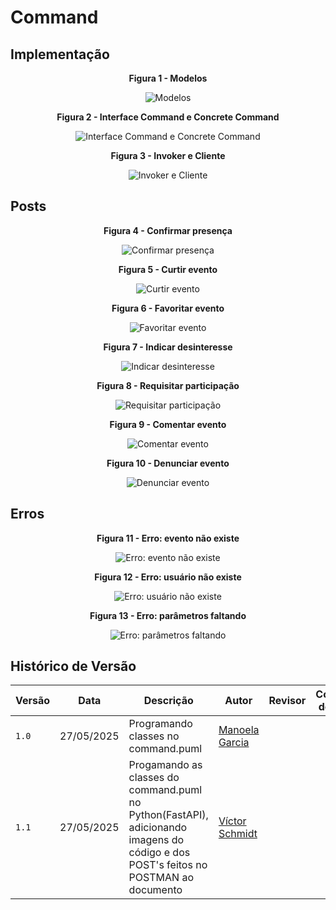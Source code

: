 ﻿# Command

## Implementação


<center>

<a id='fig1' style="text-decoration: none; color: inherit;">
    <b>Figura 1 - Modelos</b>
</a>

<img title="Modelos" 
    src="./assets/Command/codigo/modelos.png" 
/>



<a id='fig2' style="text-decoration: none; color: inherit;">
    <b>Figura 2 - Interface Command e Concrete Command</b>
</a>

<img title="Interface Command e Concrete Command" 
    src="./assets/Command/codigo/interface_concrete.png" 
/>


<a id='fig3' style="text-decoration: none; color: inherit;">
    <b>Figura 3 - Invoker e Cliente</b>
</a>

<img title="Invoker e Cliente" 
    src="./assets/Command/codigo/invoker_cliente.png" 
/>

</center>


## Posts

<center>

<a id='fig4' style="text-decoration: none; color: inherit;">
    <b>Figura 4 - Confirmar presença</b>
</a>

<img title="Confirmar presença" 
    src="./assets/Command/posts/post1.png" 
/>

<a id='fig5' style="text-decoration: none; color: inherit;">
    <b>Figura 5 - Curtir evento</b>
</a>

<img title="Curtir evento" 
    src="./assets/Command/posts/post2.png" 
/>

<a id='fig6' style="text-decoration: none; color: inherit;">
    <b>Figura 6 - Favoritar evento</b>
</a>

<img title="Favoritar evento" 
    src="./assets/Command/posts/post3.png" 
/>

<a id='fig7' style="text-decoration: none; color: inherit;">
    <b>Figura 7 - Indicar desinteresse</b>
</a>

<img title="Indicar desinteresse" 
    src="./assets/Command/posts/post4.png" 
/>

<a id='fig8' style="text-decoration: none; color: inherit;">
    <b>Figura 8 - Requisitar participação</b>
</a>

<img title="Requisitar participação" 
    src="./assets/Command/posts/post5.png" 
/>

<a id='fig9' style="text-decoration: none; color: inherit;">
    <b>Figura 9 - Comentar evento</b>
</a>

<img title="Comentar evento" 
    src="./assets/Command/posts/post6.png" 
/>

<a id='fig10' style="text-decoration: none; color: inherit;">
    <b>Figura 10 - Denunciar evento</b>
</a>

<img title="Denunciar evento" 
    src="./assets/Command/posts/post7.png" 
/>

</center>

## Erros

<center>

<a id='fig11' style="text-decoration: none; color: inherit;">
    <b>Figura 11 - Erro: evento não existe</b>
</a>

<img title="Erro: evento não existe" 
    src="./assets/Command/posts/erro1.png" 
/>

<a id='fig12' style="text-decoration: none; color: inherit;">
    <b>Figura 12 - Erro: usuário não existe</b>
</a>

<img title="Erro: usuário não existe" 
    src="./assets/Command/posts/erro2.png" 
/>

<a id='fig13' style="text-decoration: none; color: inherit;">
    <b>Figura 13 - Erro: parâmetros faltando</b>
</a>

<img title="Erro: parâmetros faltando" 
    src="./assets/Command/posts/erro3.png" 
/>

</center>

## Histórico de Versão

| Versão | Data | Descrição | Autor | Revisor | Comentário do Revisor |
| -- | -- | -- | -- | -- | -- |
| `1.0`  | 27/05/2025 | Programando classes no command.puml | [Manoela Garcia](https://github.com/manu-sgc) |  | |
| `1.1`  | 27/05/2025 | Progamando as classes do command.puml no Python(FastAPI), adicionando imagens do código e dos POST's feitos no POSTMAN ao documento| [Víctor Schmidt](https://github.com/moonshinerd) |  | |